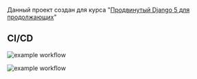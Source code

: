 Данный проект создан для курса "[Продвинутый Django 5 для продолжающих](https://stepik.org/course/177355/promo)"

CI/CD
---

![example workflow](https://github.com/GenyaElamkov/django_htmx/actions/workflows/github-actions.yaml/badge.svg)

![example workflow](https://github.com/github/docs/actions/workflows/github-actions.yaml/badge.svg)
